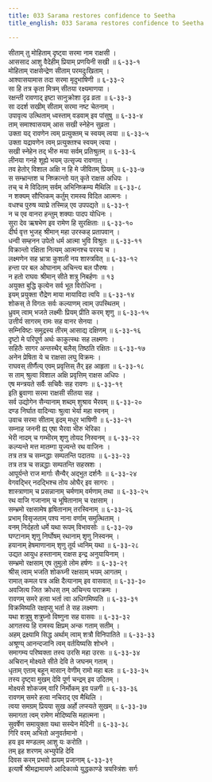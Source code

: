 ```yaml
---
title: 033 Sarama restores confidence to Seetha
title_english: 033 Sarama restores confidence to Seetha

---
```

<div class="audioEmbed"  caption="श्रीराम-हरिसीताराममूर्ति-घनपाठिभ्यां वचनम्" src="https://archive.org/download/Ramayana-recitation-Sriram-harisItArAmamUrti-Ghanapaati-v2/Kanda_6/Kanda_6_YK-033-Sarama_restores_confidence_to_Seetha__0.mp3"></div>

सीताम् तु मोहिताम् दृष्ट्वा सरमा नाम राक्षसी ।  
आससाद आशु वैदेहीम् प्रियाम् प्रणयिनी सखी ॥ ६-३३-१  
मोहिताम् राक्षसेन्द्रेण सीताम् परमदुःखिताम् ।  
आश्वासयामास तदा सरमा मृदुभाषिणी ॥ ६-३३-२  
सा हि तत्र कृता मित्रम् सीतया रक्ष्यमाणया ।  
रक्षन्ती रावणाद् इष्टा सानुक्रोशा दृढ व्रता ॥ ६-३३-३  
सा ददर्श सखीम् सीताम् सरमा नष्ट चेतनाम् ।  
उपावृत्य उत्थिताम् ध्वस्ताम् वडवाम् इव पांसुषु ॥ ६-३३-४  
ताम् समाश्वासयाम् आस सखी स्नेहेन सुव्रता ।  
उक्ता यद् रावणेन त्वम् प्रत्युक्तम् च स्वयम् त्वया ॥ ६-३३-५  
उक्ता यद्रावणेन त्वम् प्रत्युक्तश्च स्वयम् त्वया ।  
सखी स्नेहेन तद् भीरु मया सर्वम् प्रतिश्रुतम् ॥ ६-३३-६  
लीनया गनहे शूह्ये भयम् उत्सृज्य रावणात् ।  
तव हेतोर् विशाल अक्षि न हि मे जीवितम् प्रियम् ॥ ६-३३-७  
स सम्भ्रान्तश च निष्क्रान्तो यत् कृते राक्षस अधिपः ।  
तच् च मे विदितम् सर्वम् अभिनिष्क्रम्य मैथिलि ॥ ६-३३-८  
न शक्यम् सौप्तिकम् कर्तुम् रामस्य विदित आत्मनः ।  
वधश्च पुरुष व्याघ्रे तस्मिन्न् एव उपपद्यते ॥ ६-३३-९  
न च एव वानरा हन्तुम् शक्याः पादप योधिनः ।  
सुरा देव ऋषभेण इव रामेण हि सुरक्षिताः ॥ ६-३३-१०  
दीर्घ वृत्त भुजह् श्रीमान् महा उरस्कह् प्रतापवान् ।  
धन्वी सम्हनन उपेतो धर्म आत्मा भुवि विश्रुतः ॥ ६-३३-११  
विक्रान्तो रक्षिता नित्यम् आत्मनश्च परस्य च ।  
लक्ष्मणेन सह भ्रात्रा कुशली नय शास्त्रवित् ॥ ६-३३-१२  
हन्ता पर बल ओघानाम् अचिन्त्य बल पौरुषः ।  
न हतो राघवः श्रीमान् सीते शत्रु निबर्हणः ॥ १३  
अयुक्त बुद्धि कृत्येन सर्व भूत विरोधिना ।  
इयम् प्रयुक्ता रौद्रेण माया मायाविदा त्वयि ॥ ६-३३-१४  
शोकस् ते विगतः सर्वः कल्याणम् त्वाम् उपस्थितम् ।  
ध्रुवम् त्वाम् भजते लक्ष्मीः प्रियम् प्रीति करम् शृणु ॥ ६-३३-१५  
उत्तीर्य सागरम् रामः सह वानर सेनया ।  
सम्निविष्टः समुद्रस्य तीरम् आसाद्य दक्षिणम् ॥ ६-३३-१६  
दृष्टो मे परिपूर्ण अर्थः काकुत्स्थः सह लक्ष्मणः ।  
सहितैः सागर अन्तस्थैर् बलैस् तिष्ठति रक्षितः ॥ ६-३३-१७  
अनेन प्रेषिता ये च राक्षसा लघु विक्रमः ।  
राघवस् तीर्णैत्य् एवम् प्रवृत्तिस् तैर् इह आहृता ॥ ६-३३-१८  
स ताम् श्रुत्वा विशाल अक्षि प्रवृत्तिम् राक्षस अधिपः ।  
एष मन्त्रयते सर्वैः सचिवैः सह रावणः ॥ ६-३३-१९  
इति ब्रुवाणा सरमा राक्षसी सीतया सह ।  
सर्व उद्योगेन सैन्यानाम् शब्दम् शुश्राव भैरवम् ॥ ६-३३-२०  
दण्ड निर्घात वादिन्याः श्रुत्वा भेर्या महा स्वनम् ।  
उवाच सरमा सीताम् इदम् मधुर भाषिणी ॥ ६-३३-२१  
सम्नाह जननी ह्य् एषा भैरवा भीरु भेरिका ।  
भेरी नादम् च गम्भीरम् शृणु तोयद निस्वनम् ॥ ६-३३-२२  
कल्प्यन्ते मत्त मातम्गा युज्यन्ते रथ वाजिनः ।  
तत्र तत्र च सम्नद्धाः सम्पतन्ति पदातयः ॥ ६-३३-२३  
तत्र तत्र च सन्नद्धाः सम्पतन्ति सहस्रशः ।  
आपूर्यन्ते राज मार्गाः सैन्यैर् अद्भुत दर्शनैः ॥ ६-३३-२४  
वेगवद्भिर् नदद्भिश्च तोय ओघैर् इव सागरः ।  
शास्त्राणाम् च प्रसन्नानाम् चर्मणाम् वर्मणाम् तथा ॥ ६-३३-२५  
रथ वाजि गजानाम् च भूषितानाम् च रक्षसाम् ।  
सम्भ्रमो रक्षसामेष हृषितानाम् तरस्विनाम् ॥ ६-३३-२६  
प्रभाम् विसृजताम् पश्य नाना वर्णाम् समुत्थिताम् ।  
वनम् निर्दहतो धर्मे यथा रूपम् विभावसोः ॥ ६-३३-२७  
घण्टानाम् शृणु निर्घोषम् रथानाम् शृणु निस्वनम् ।  
हयानाम् हेषमाणानाम् शृणु तूर्य ध्वनिम् यथा ॥ ६-३३-२८  
उद्यत आयुध हस्तानाम् राक्षस इन्द्र अनुयायिनाम् ।  
सम्भ्रमो रक्षसाम् एष तुमुलो लोम हर्षणः ॥ ६-३३-२९  
श्रीस् त्वाम् भजति शोकघ्नी रक्षसाम् भयम् आगतम् ।  
रामात् कमल पत्र अक्षि दैत्यानाम् इव वासवात् ॥ ६-३३-३०  
अवजित्य जित क्रोधस् तम् अचिन्त्य पराक्रमः ।  
रावणम् समरे हत्वा भर्ता त्वा अधिगमिष्यति ॥ ६-३३-३१  
विक्रमिष्यति रक्षह्सु भर्ता ते सह लक्ष्मणः ।  
यथा शत्रुषु शत्रुघ्नो विष्णुना सह वासवः ॥ ६-३३-३२  
आगतस्य हि रामस्य क्षिप्रम् अन्क गताम् सतीम् ।  
अहम् द्रक्ष्यामि सिद्ध अर्थाम् त्वाम् शत्रौ विनिपातिते ॥ ६-३३-३३  
अश्रूण्य् आनन्दजानि त्वम् वर्तयिष्यसि शोभने ।  
समागम्य परिष्वक्ता तस्य उरसि महा उरसः ॥ ६-३३-३४  
अचिरान् मोक्ष्यते सीते देवि ते जघनम् गताम् ।  
धृताम् एताम् बहून् मासान् वेणीम् रामो महा बलः ॥ ६-३३-३५  
तस्य दृष्ट्वा मुखम् देवि पूर्ण चन्द्रम् इव उदितम् ।  
मोक्ष्यसे शोकजम् वारि निर्मोकम् इव पन्नगी ॥ ६-३३-३६  
रावणम् समरे हत्वा नचिराद् एव मैथिलि ।  
त्वया समग्रम् प्रियया सुख अर्हो लप्स्यते सुखम् ॥ ६-३३-३७  
समागता त्वम् रामेण मोदिष्यसि महात्मना ।  
सुवर्षेण समायुक्ता यथा सस्येन मेदिनी ॥ ६-३३-३८  
गिरि वरम् अभितो अनुवर्तमानो ।  
हय इव मण्डलम् आशु यः करोति ।  
तम् इह शरणम् अभ्युपेहि देवि  
दिवस करम् प्रभवो ह्ययम् प्रजानाम् ६-३३-३९  
इत्यार्षे श्रीमद्रामायणे आदिकाव्ये युद्धकाण्डे त्रयस्त्रिंशः सर्गः